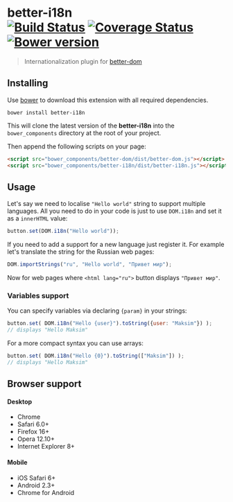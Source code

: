 # better-i18n<br>[![Build Status][travis-image]][travis-url] [![Coverage Status][coveralls-image]][coveralls-url] [![Bower version][fury-image]][fury-url]
> Internationalization plugin for [better-dom](https://github.com/chemerisuk/better-dom)

## Installing
Use [bower](http://bower.io/) to download this extension with all required dependencies.

    bower install better-i18n

This will clone the latest version of the __better-i18n__ into the `bower_components` directory at the root of your project.

Then append the following scripts on your page:

```html
<script src="bower_components/better-dom/dist/better-dom.js"></script>
<script src="bower_components/better-i18n/dist/better-i18n.js"></script>
```

## Usage

Let's say we need to localise `"Hello world"` string to support multiple languages. All you need to do in your code is just to use `DOM.i18n` and set it as a `innerHTML` value:

```js
button.set(DOM.i18n("Hello world"));
```

If you need to add a support for a new language just register it. For example let's translate the string for the Russian web pages:

```js
DOM.importStrings("ru", "Hello world", "Привет мир");
```

Now for web pages where `<html lang="ru">` button displays `"Привет мир"`.

### Variables support
You can specify variables via declaring `{param}` in your strings:

```js
button.set( DOM.i18n("Hello {user}").toString({user: "Maksim"}) );
// displays "Hello Maksim"
```

For a more compact syntax you can use arrays:

```js
button.set( DOM.i18n("Hello {0}").toString(["Maksim"]) );
// displays "Hello Maksim"
```

## Browser support
#### Desktop
* Chrome
* Safari 6.0+
* Firefox 16+
* Opera 12.10+
* Internet Explorer 8+

#### Mobile
* iOS Safari 6+
* Android 2.3+
* Chrome for Android

[travis-url]: http://travis-ci.org/chemerisuk/better-i18n
[travis-image]: http://img.shields.io/travis/chemerisuk/better-i18n/master.svg

[coveralls-url]: https://coveralls.io/r/chemerisuk/better-i18n
[coveralls-image]: http://img.shields.io/coveralls/chemerisuk/better-i18n/master.svg

[fury-url]: http://badge.fury.io/bo/better-i18n
[fury-image]: https://badge.fury.io/bo/better-i18n.svg
